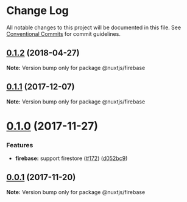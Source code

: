 # Change Log

All notable changes to this project will be documented in this file.
See [Conventional Commits](https://conventionalcommits.org) for commit guidelines.

<a name="0.1.2"></a>
## [0.1.2](https://github.com/nuxt/modules/compare/@nuxtjs/firebase@0.1.1...@nuxtjs/firebase@0.1.2) (2018-04-27)




**Note:** Version bump only for package @nuxtjs/firebase

<a name="0.1.1"></a>
## [0.1.1](https://github.com/nuxt/modules/compare/@nuxtjs/firebase@0.1.0...@nuxtjs/firebase@0.1.1) (2017-12-07)




**Note:** Version bump only for package @nuxtjs/firebase

<a name="0.1.0"></a>
# [0.1.0](https://github.com/nuxt/modules/compare/@nuxtjs/firebase@0.0.1...@nuxtjs/firebase@0.1.0) (2017-11-27)


### Features

* **firebase:** support firestore ([#172](https://github.com/nuxt/modules/issues/172)) ([d052bc9](https://github.com/nuxt/modules/commit/d052bc9))




<a name="0.0.1"></a>
## [0.0.1](https://github.com/nuxt/modules/compare/@nuxtjs/firebase@0.0.1-0...@nuxtjs/firebase@0.0.1) (2017-11-20)




**Note:** Version bump only for package @nuxtjs/firebase
